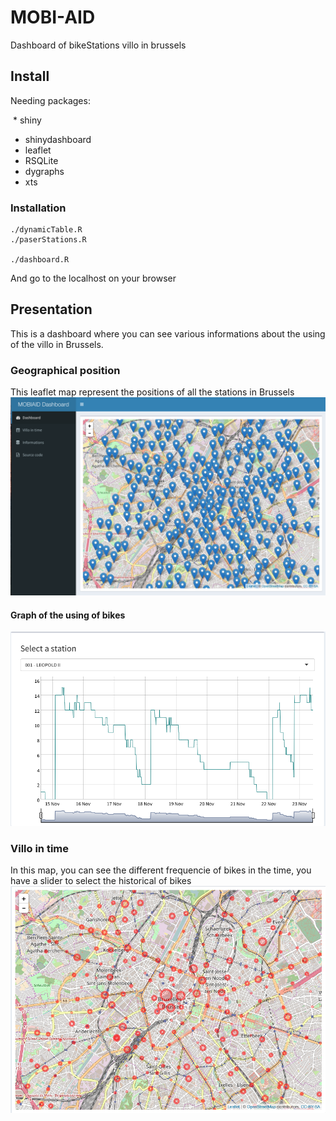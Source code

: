 # MOBI-AID
Dashboard of bikeStations villo in brussels

## Install
Needing packages:  

  * shiny
  * shinydashboard
  * leaflet
  * RSQLite
  * dygraphs
  * xts

### Installation

    ./dynamicTable.R
    ./paserStations.R
    
    ./dashboard.R
 
And go to the localhost on your browser

## Presentation
This is a dashboard where you can see various informations about the using of the villo in Brussels.

### Geographical position
This leaflet map represent the positions of all the stations in Brussels
![markerPosition](pictures/positions.png)

#### Graph of the using of bikes
![plot](pictures/plot.png)

### Villo in time
In this map, you can see the different frequencie of bikes in the time, you have a slider to select the historical of bikes
![time](pictures/freqPlot.png)
